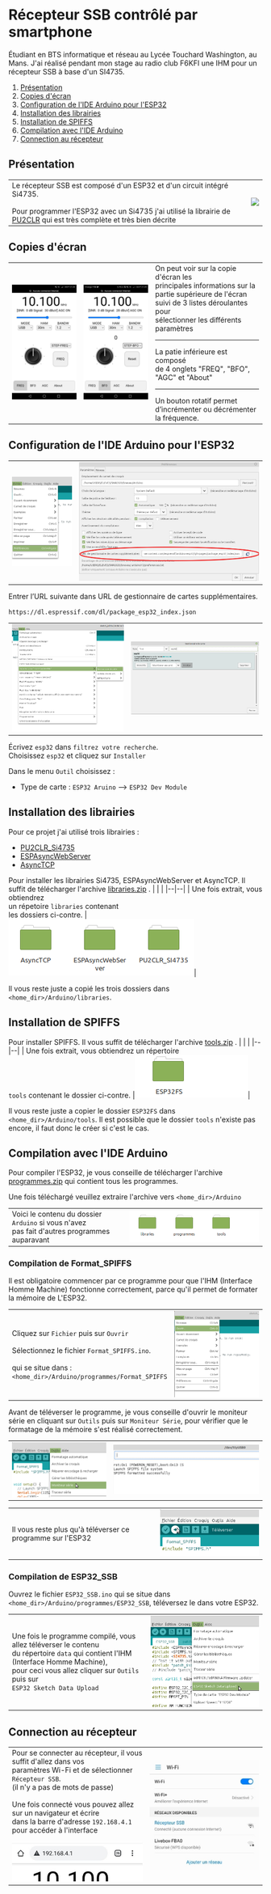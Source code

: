 ﻿# Récepteur SSB contrôlé par smartphone
Étudiant en BTS informatique et réseau au Lycée Touchard Washington, au Mans. J'ai réalisé pendant mon stage au radio club F6KFI une IHM pour un récepteur SSB à base d'un SI4735.

 1. [Présentation](https://github.com/BenjaminNeveu/ESP32_Si4735_Control_by_WiFi/tree/master/FR#pr%C3%A9sentation)
 2. [Copies d'écran](https://github.com/BenjaminNeveu/ESP32_Si4735_Control_by_WiFi/tree/master/FR#copies-décran)
 3. [Configuration de l'IDE Arduino pour l'ESP32](https://github.com/BenjaminNeveu/ESP32_Si4735_Control_by_WiFi/tree/master/FR#configuration-de-lide-arduino-pour-lesp32)
 4. [Installation des librairies](https://github.com/BenjaminNeveu/ESP32_Si4735_Control_by_WiFi/tree/master/FR#installation-des-librairies)  
 5. [Installation de SPIFFS](https://github.com/BenjaminNeveu/ESP32_Si4735_Control_by_WiFi/tree/master/FR#installation-de-spiffs)
 6. [Compilation avec l'IDE Arduino](https://github.com/BenjaminNeveu/ESP32_Si4735_Control_by_WiFi/tree/master/FR#compilation-avec-lide-arduino)
 7. [Connection au récepteur](https://github.com/BenjaminNeveu/ESP32_Si4735_Control_by_WiFi/tree/master/FR#connection-au-récepteur)

## Présentation

|  |  |
|--|--|
| Le récepteur SSB est composé d'un ESP32 et d'un circuit intégré Si4735. <br> <br> Pour programmer l'ESP32 avec un Si4735 j'ai utilisé la librairie de [PU2CLR](https://github.com/pu2clr/SI4735) qui est très complète et très bien décrite| ![](../img/circuit_integre_ESP32_Si4735_Control_by_WiFi/img_montage.jpg)|

## Copies d'écran

|  |  |  |
|--|--|--|
| ![](../img/copie_ecran_ssb/1.0_ssb_freq.jpg) | ![](../img/copie_ecran_ssb/2.0_bfo.jpg) |On peut voir sur la copie d'écran les <br>principales informations sur la partie supérieure de l'écran suivi de 3 listes déroulantes pour <br>sélectionner les différents paramètres <br> <hr>La patie inférieure est composé <br>de 4 onglets "FREQ", "BFO", "AGC" et "About"<br> <hr>Un bouton rotatif permet d’incrémenter ou décrémenter la fréquence.|

## Configuration de l'IDE Arduino pour l'ESP32

|  |  |
|--|--|
| ![](../img/image_readme/config_IDE_Arduino.png) | ![](../img/image_readme/capture_pref.png) |

Entrer l’URL suivante dans URL de gestionnaire de cartes supplémentaires.
	
	https://dl.espressif.com/dl/package_esp32_index.json

|  |  |
|--|--|
| ![](../img/image_readme/capture_outil_gestion.png) | ![](../img/image_readme/capture_gestion.png) |

Écrivez ``esp32`` dans ``filtrez votre recherche``. <br>Choisissez ``esp32`` et cliquez sur ``Installer``

Dans le menu ``Outil`` choisissez :
* Type de carte : ``ESP32 Aruino`` --> ``ESP32 Dev Module``

## Installation des librairies

Pour ce projet j'ai utilisé trois librairies :

 - [PU2CLR_Si4735](https://github.com/pu2clr/SI4735) 
 - [ESPAsyncWebServer](https://github.com/me-no-dev/ESPAsyncWebServer)
 - [AsyncTCP](https://github.com/me-no-dev/AsyncTCP)
 
 Pour installer les librairies Si4735, ESPAsyncWebServer et AsyncTCP. Il suffit de télécharger l'archive [libraries.zip](https://github.com/BenjaminNeveu/ESP32_Si4735_Control_by_WiFi/raw/master/FR/02_libraries/libraries.zip) .
|  |  |
|--|--|
| Une fois extrait, vous obtiendrez <br> un répetoire ``libraries`` contenant <br> les dossiers ci-contre. |![](../img/image_readme/fichier_libraries.png)|

Il vous reste juste a copié les trois dossiers dans ``<home_dir>/Arduino/libraries``.

## Installation de SPIFFS

Pour installer SPIFFS. Il vous suffit de télécharger l'archive [tools.zip](https://github.com/BenjaminNeveu/ESP32_Si4735_Control_by_WiFi/raw/master/FR/03_tools/tools.zip) .
|  |  |
|--|--|
| Une fois extrait, vous obtiendrez un répertoire <br>``tools`` contenant  le dossier ci-contre. |![](../img/image_readme/fichier_tools.png)|

Il vous reste juste a copier le dossier ````ESP32FS```` dans ``<home_dir>/Arduino/tools``. Il est possible que le dossier ``tools`` n'existe pas encore, il faut donc le créer si c'est le cas.

## Compilation avec l'IDE Arduino 

Pour compiler l'ESP32, je vous conseille de télécharger l'archive [programmes.zip](https://github.com/BenjaminNeveu/ESP32_Si4735_Control_by_WiFi/raw/master/FR/01_progammes/programmes.zip) qui contient tous les programmes.

Une fois téléchargé veuillez extraire l'archive vers ``<home_dir>/Arduino``

|  |  |
|--|--|
| Voici le contenu du dossier ``Arduino`` si vous n'avez<br> pas fait d'autres programmes auparavant | ![](../img/image_readme/contenu_arduino.png) |

### Compilation de Format_SPIFFS 

Il est obligatoire commencer par ce programme pour que l'IHM (Interface Homme Machine) fonctionne correctement, parce qu'il permet de formater la mémoire de L'ESP32.

|  |  |
|--|--|
|Cliquez sur ``Fichier`` puis sur ``Ouvrir``<br><br>Sélectionnez le fichier ``Format_SPIFFS.ino``.<br><br>qui se situe dans : <br> ``<home_dir>/Arduino/programmes/Format_SPIFFS`` |![](../img/image_readme/fichier_ouvrir.png) |

Avant de téléverser le programme, je vous conseille d'ouvrir le moniteur série en cliquant sur ``Outils`` puis sur ``Moniteur Série``, pour vérifier que le formatage de la mémoire s'est réalisé correctement.

|  |  |
|--|--|
|![](../img/image_readme/menu_moniteur_serie.png)|![](../img/image_readme/moniteur_serie.png)|

|  |  |
|--|--|
|Il vous reste plus qu'à téléverser ce programme sur l'ESP32|![](../img/image_readme/televerser.png)|

### Compilation de ESP32_SSB 

Ouvrez le fichier ``ESP32_SSB.ino`` qui se situe dans ``<home_dir>/Arduino/programmes/ESP32_SSB``, téléversez le dans votre ESP32.

|  |  |
|--|--|
|Une fois le programme compilé, vous allez téléverser le contenu <br>du répertoire ``data`` qui contient l'IHM (Interface Homme Machine),<br> pour ceci vous allez cliquer sur ``Outils`` puis sur<br> ``ESP32 Sketch Data Upload``|![](../img/image_readme/televerser_data.png)|

## Connection au récepteur

|  |  |
|--|--|
|Pour se connecter au récepteur, il vous suffit d'allez dans vos <br>paramètres Wi-Fi et de sélectionner ``Récepteur SSB``. <br>(il n'y a pas de mots de passe)<br><br> Une fois connecté vous pouvez allez sur un navigateur et écrire<br> dans la barre d'adresse ``192.168.4.1`` pour accéder à l'interface <br><br> ![](../img/image_readme/connection_recepteur.jpg)|![](../img/image_readme/parametre_wifi.jpg)|
